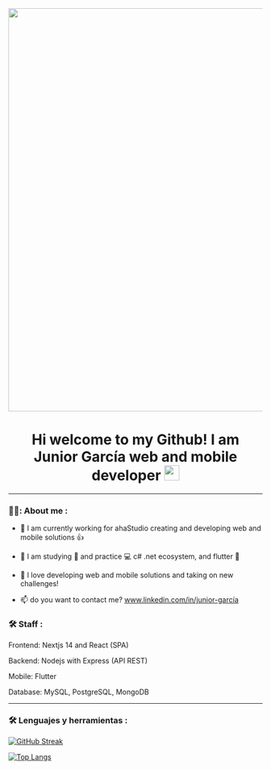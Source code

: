 <div id="header" align="center" &nbsp;>
  <img decoding="async" src="https://res.cloudinary.com/dgefj8bgv/image/upload/v1715367986/channels4_banner_y6ioan.jpg" width="800" margin="20"/>
</div>
<div id="badges" align="center">
<img decoding="async" src="https://visitor-badge-reloaded.herokuapp.com/badge?page_id=noelianav91.noelianav91&color=00cf00" alt=""/>

<h1>
  Hi welcome to my Github!
  I am Junior García web and mobile developer
  <img decoding="async" src="https://media.giphy.com/media/hvRJCLFzcasrR4ia7z/giphy.gif" width="30px"/>
</h1>

---
 <div id="header" align="left">

### 👨‍💻: About me :

* :telescope: I am currently working for ahaStudio creating and developing web and mobile solutions 👍

* :seedling: I am studying :blue_book: and practice :computer: c# .net ecosystem, and flutter 📲

* :heartbeat: I love developing web and mobile solutions and taking on new challenges!

* :mailbox: do you want to contact me? www.linkedin.com/in/junior-garcía


### :hammer_and_wrench: Staff :

Frontend: Nextjs 14 and React (SPA)

Backend: Nodejs with Express (API REST)

Mobile: Flutter

Database: MySQL, PostgreSQL, MongoDB

---

### :hammer_and_wrench: Lenguajes y herramientas :

[![GitHub Streak](http://github-readme-streak-stats.herokuapp.com?user=juniorSacarias&theme=dark&background=000000)](https://git.io/streak-stats)

[![Top Langs](https://github-readme-stats.vercel.app/api/top-langs/?username=juniorSacarias&layout=compact&theme=vision-friendly-dark)](https://github.com/anuraghazra/github-readme-stats)
